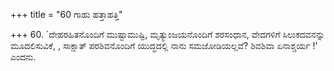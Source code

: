 +++
title = "60 ಗಾಹು ಹತ್ತಾಹತ್ತಿ"

+++
60. `ದೇಹರಹಿತನೊಂದಿಗೆ ಮುಷ್ಟಾಮುಷ್ಟಿ, ಮೃತ್ಯುಂಜಯನೊಂದಿಗೆ ಶರಸಂಧಾನ, ವೇದಗಳಿಗೆ ಸಿಲುಕದವನನ್ನು ಮೂದಲಿಸುವಿಕೆ, , ಸಾಕ್ಷಾತ್ ಪರಶಿವನೊಂದಿಗೆ ಯುದ್ಧದಲ್ಲಿ ನಾನು ಸಮಜೋಡಿಯಲ್ಲವೆ?  ಶಿವಶಿವಾ ಏನಾಶ್ಚರ್ಯ !' ಎಂದನು.